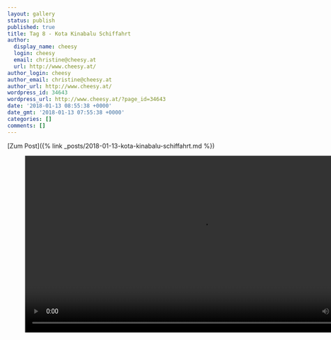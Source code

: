 ```yaml
---
layout: gallery
status: publish
published: true
title: Tag 8 - Kota Kinabalu Schiffahrt
author:
  display_name: cheesy
  login: cheesy
  email: christine@cheesy.at
  url: http://www.cheesy.at/
author_login: cheesy
author_email: christine@cheesy.at
author_url: http://www.cheesy.at/
wordpress_id: 34643
wordpress_url: http://www.cheesy.at/?page_id=34643
date: '2018-01-13 08:55:38 +0000'
date_gmt: '2018-01-13 07:55:38 +0000'
categories: []
comments: []
---
```


[Zum Post]({% link _posts/2018-01-13-kota-kinabalu-schiffahrt.md %})

<figure><video controls width="800" src="{% link /download/Videos/Roboter-Park.mp4 %}"></video></figure>
